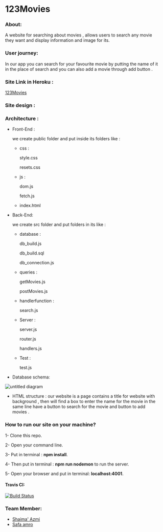 # 123Movies

### About:
A website for searching about movies , allows users to search any movie they want and display information  and image  for its.
### User journey: 
In our app you can  search for your favourite movie by putting the name of it in the place of search and you can also add a movie through add button . 
### Site Link in Heroku :
[123Movies](https://moviesworkshop.herokuapp.com/) 
### Site design :

### Architecture :
- Front-End :

  we create  public folder and put inside its folders like :
   - css :
   
       style.css

       resets.css
  - js :
  
       dom.js

      fetch.js
   
  - index.html 
  
- Back-End:

  we create src folder and put folders in its like :

  - database :
  
      db_build.js

      db_build.sql 

      db_connection.js
    
  - queries :
  
      getMovies.js
      
      postMovies.js

     

  - handlerfunction :

      search.js
      
  - Server :
  
      server.js

      router.js
   
      handlers.js
  - Test :
  
      test.js
 
-  Database schema:

![untitled diagram](https://user-images.githubusercontent.com/37650536/49534231-aad21180-f886-11e8-90b9-2555491a31d1.png)



- HTML structure :
our website is a  page contains a title for website with background , then will find a box to enter the name for the movie  in the same line have a button to search for the movie and button to add movies  .



 ### How to run our site on your machine?

1- Clone this repo.

2- Open your command line.

3- Put in terminal : **npm install**.

4- Then put in terminal : **npm run nodemon** to run the server. 

5- Open your browser and put in terminal: **localhost:4001**.


#### Travis CI:

[![Build Status](https://travis-ci.org/FACK1/safa-shaima.svg?branch=master)](https://travis-ci.org/FACK1/safa-shaima)
### Team Member:

- [Shaima' Azmi](https://github.com/shaima96)
- [Safa amro](https://github.com/safaaamro)



